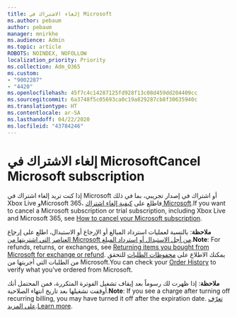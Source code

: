 ```yaml
---
title: إلغاء الاشتراك في Microsoft
ms.author: pebaum
author: pebaum
manager: mnirkhe
ms.audience: Admin
ms.topic: article
ROBOTS: NOINDEX, NOFOLLOW
localization_priority: Priority
ms.collection: Adm_O365
ms.custom:
- "9002287"
- "4420"
ms.openlocfilehash: 45f7c4c14287125fd928f13c08d459dd204409cc
ms.sourcegitcommit: 6a3748f5c05693ca0c19a829287cb8f30635940c
ms.translationtype: HT
ms.contentlocale: ar-SA
ms.lasthandoff: 04/22/2020
ms.locfileid: "43784246"
---
```

# <a name="cancel-microsoft-subscription"></a><span data-ttu-id="e83e9-102">إلغاء الاشتراك في Microsoft</span><span class="sxs-lookup"><span data-stu-id="e83e9-102">Cancel Microsoft subscription</span></span>

<span data-ttu-id="e83e9-103">إذا كنت تريد إلغاء اشتراك في Microsoft أو اشتراك في إصدار تجريبي، بما في ذلك Xbox Live وMicrosoft 365، فاطلع على [كيفية إلغاء اشتراك Microsoft](https://support.microsoft.com/help/4027815).</span><span class="sxs-lookup"><span data-stu-id="e83e9-103">If you want to cancel a Microsoft subscription or trial subscription, including Xbox Live and Microsoft 365, see [How to cancel your Microsoft subscription](https://support.microsoft.com/help/4027815).</span></span>

<span data-ttu-id="e83e9-104">**ملاحظة**: بالنسبة لعمليات استرداد المبالغ أو الإرجاع أو الاستبدال، اطلع على [إرجاع العناصر التي اشتريتها من Microsoft من أجل الاستبدال أو استرداد المبلغ](https://support.microsoft.com/help/10558).</span><span class="sxs-lookup"><span data-stu-id="e83e9-104">**Note**: For refunds, returns, or exchanges, see [Returning items you bought from Microsoft for exchange or refund](https://support.microsoft.com/help/10558).</span></span> <span data-ttu-id="e83e9-105">يمكنك الاطلاع على [محفوظات الطلبات](https://account.microsoft.com/billing/orders/) للتحقق من الطلبات التي أجريتها من Microsoft.</span><span class="sxs-lookup"><span data-stu-id="e83e9-105">You can check your [Order History](https://account.microsoft.com/billing/orders/) to verify what you've ordered from Microsoft.</span></span> 

<span data-ttu-id="e83e9-106">**ملاحظة**: إذا ظهرت لك رسوماً بعد إيقاف تشغيل الفوترة المتكررة، فمن المحتمل أنك أوقفت تشغيلها بعد تاريخ انتهاء الصلاحية.</span><span class="sxs-lookup"><span data-stu-id="e83e9-106">**Note**: If you see a charge after turning off recurring billing, you may have turned it off after the expiration date.</span></span> <span data-ttu-id="e83e9-107">[تعرّف على المزيد](https://support.microsoft.com/help/10640).</span><span class="sxs-lookup"><span data-stu-id="e83e9-107">[Learn more](https://support.microsoft.com/help/10640).</span></span> 
